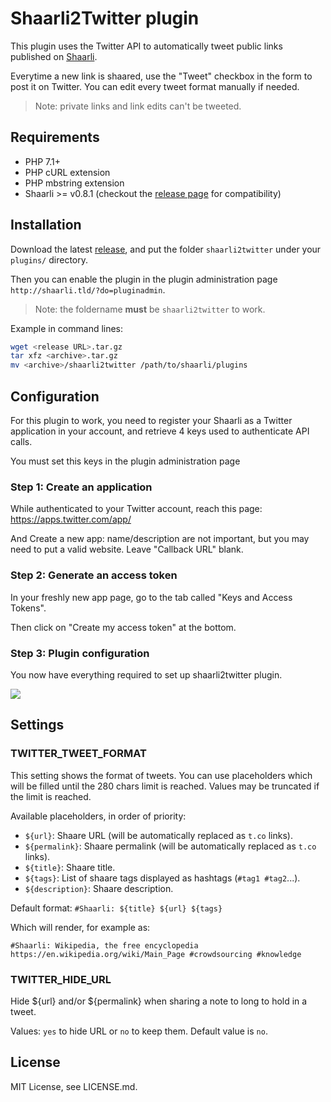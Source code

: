 # Shaarli2Twitter plugin

This plugin uses the Twitter API to automatically tweet public links published on
[Shaarli](https://github.com/shaarli/Shaarli/).

Everytime a new link is shaared, use the "Tweet" checkbox in the form
to post it on Twitter. You can edit every tweet format manually if needed.

> Note: private links and link edits can't be tweeted.

## Requirements

  - PHP 7.1+
  - PHP cURL extension
  - PHP mbstring extension
  - Shaarli >= v0.8.1 (checkout the [release page](https://github.com/arthurhoaro/shaarli2twitter/releases) for compatibility)

## Installation

Download the latest [release](https://github.com/ArthurHoaro/shaarli2twitter/releases),
and put the folder `shaarli2twitter` under your `plugins/` directory.

Then you can enable the plugin in the plugin administration page `http://shaarli.tld/?do=pluginadmin`.

> Note: the foldername **must** be `shaarli2twitter` to work.

Example in command lines:

```bash
wget <release URL>.tar.gz
tar xfz <archive>.tar.gz
mv <archive>/shaarli2twitter /path/to/shaarli/plugins
```

## Configuration

For this plugin to work, you need to register your Shaarli as a Twitter application in your account,
and retrieve 4 keys used to authenticate API calls.

You must set this keys in the plugin administration page

### Step 1: Create an application

While authenticated to your Twitter account, reach this page: https://apps.twitter.com/app/

And Create a new app: name/description are not important, but you may need to put a valid website.
Leave "Callback URL" blank.

### Step 2: Generate an access token

In your freshly new app page, go to the tab called "Keys and Access Tokens".

Then click on "Create my access token" at the bottom.

### Step 3: Plugin configuration

You now have everything required to set up shaarli2twitter plugin.

![](https://cloud.githubusercontent.com/assets/1962678/20008438/ddfa0326-a2a0-11e6-87a7-44319da34d1d.png)

## Settings

### TWITTER_TWEET_FORMAT

This setting shows the format of tweets. You can use placeholders which will be filled
until the 280 chars limit is reached. Values may be truncated if the limit is reached.

Available placeholders, in order of priority:

  * `${url}`: Shaare URL (will be automatically replaced as `t.co` links).
  * `${permalink}`: Shaare permalink (will be automatically replaced as `t.co` links).
  * `${title}`: Shaare title.
  * `${tags}`: List of shaare tags displayed as hashtags (`#tag1 #tag2`...).
  * `${description}`: Shaare description.

Default format: `#Shaarli: ${title} ${url} ${tags}`

Which will render, for example as:

    #Shaarli: Wikipedia, the free encyclopedia https://en.wikipedia.org/wiki/Main_Page #crowdsourcing #knowledge

### TWITTER_HIDE_URL

Hide ${url} and/or ${permalink} when sharing a note to long to hold in a tweet.

Values: `yes` to hide URL or `no` to keep them. Default value is `no`.

## License

MIT License, see LICENSE.md.
